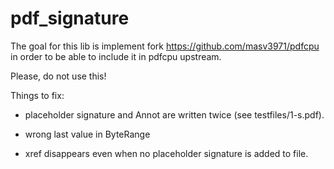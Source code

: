 # pdf_signature

The goal for this lib is implement fork <https://github.com/masv3971/pdfcpu> in order to be able to include it in pdfcpu upstream.

Please, do not use this!

Things to fix:

* placeholder signature and Annot are written twice (see testfiles/1-s.pdf).

* wrong last value in ByteRange

* xref disappears even when no placeholder signature is added to file.
